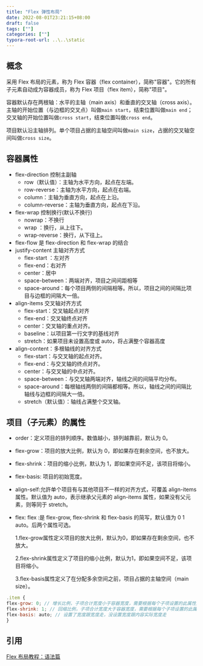 ```yaml
---
title: "Flex 弹性布局"
date: 2022-08-01T23:21:15+08:00
draft: false
tags: [""]
categories: [""]
typora-root-url: ..\..\static
---
```


## 概念

采用 Flex 布局的元素，称为 Flex 容器（flex container），简称"容器"。它的所有子元素自动成为容器成员，称为 Flex 项目（flex item），简称"项目"。

容器默认存在两根轴：水平的主轴（main axis）和垂直的交叉轴（cross axis）。主轴的开始位置（与边框的交叉点）叫做`main start`，结束位置叫做`main end`；交叉轴的开始位置叫做`cross start`，结束位置叫做`cross end`。

项目默认沿主轴排列。单个项目占据的主轴空间叫做`main size`，占据的交叉轴空间叫做`cross size`。

## 容器属性

- flex-direction 控制主副轴
  - row（默认值）：主轴为水平方向，起点在左端。
  - row-reverse：主轴为水平方向，起点在右端。
  - column：主轴为垂直方向，起点在上沿。
  - column-reverse：主轴为垂直方向，起点在下沿。
- flex-wrap 控制换行(默认不换行)
  - nowrap：不换行
  - wrap ：换行，从上往下。
  - wrap-reverse：换行，从下往上。
- flex-flow 是 flex-direction 和 flex-wrap 的结合
- justify-content 主轴对齐方式
  - flex-start ：左对齐
  - flex-end：右对齐
  - center：居中
  - space-between：两端对齐，项目之间间距相等
  - space-around：每个项目两侧的间隔相等。所以，项目之间的间隔比项目与边框的间隔大一倍。
- align-items 交叉轴对齐方式
  - flex-start：交叉轴起点对齐
  - flex-end：交叉轴终点对齐
  - center：交叉轴的重点对齐。
  - baseline：以项目第一行文字的基线对齐
  - stretch：如果项目未设置高度或 auto，将占满整个容器高度
- align-content：多根轴线的对齐方式
  - flex-start：与交叉轴的起点对齐。
  - flex-end：与交叉轴的终点对齐。
  - center：与交叉轴的中点对齐。
  - space-between：与交叉轴两端对齐，轴线之间的间隔平均分布。
  - space-around：每根轴线两侧的间隔都相等。所以，轴线之间的间隔比轴线与边框的间隔大一倍。
  - stretch（默认值）：轴线占满整个交叉轴。

## 项目（子元素）的属性

- order：定义项目的排列顺序。数值越小，排列越靠前，默认为 0。
- flex-grow：项目的放大比例，默认为 0，即如果存在剩余空间，也不放大。
- flex-shrink：项目的缩小比例，默认为 1，即如果空间不足，该项目将缩小。
- flex-basis: 项目的初始宽度。
- align-self:允許单个项目有与其他项目不一样的对齐方式，可覆盖 align-items 属性。默认值为 auto，表示继承父元素的 align-items 属性，如果没有父元素，则等同于 stretch。

- flex: flex :是 flex-grow, flex-shrink 和 flex-basis 的简写，默认值为 0 1 auto。后两个属性可选。

  1.flex-grow属性定义项目的放大比例，默认为0，即如果存在剩余空间，也不放大。

  2.flex-shrink属性定义了项目的缩小比例，默认为1，即如果空间不足，该项目将缩小。

  3.flex-basis属性定义了在分配多余空间之前，项目占据的主轴空间（main size）。

```javascript
.item {
flex-grow: 0; // 增长比例，子项合计宽度小于容器宽度，需要根据每个子项设置的此属性比例对剩下的长度进行分配
flex-shrink: 1; // 回缩比例，子项合计宽度大于容器宽度，需要根据每个子项设置的此属性比例对多出的长度进行分配
flex-basis: auto; // 设置了宽度跟宽度走，没设置宽度跟内容实际宽度走
}
```



## 引用

[Flex 布局教程：语法篇](http://www.ruanyifeng.com/blog/2015/07/flex-grammar.html)



